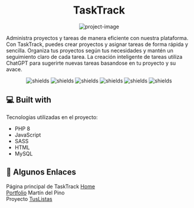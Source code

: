 <h1 align="center" id="title">TaskTrack</h1>

<p align="center"><img src="https://socialify.git.ci/dellpinos/UpTask/image?language=1&name=1&owner=1&theme=Light" alt="project-image"></p>

<p id="description">Administra proyectos y tareas de manera eficiente con nuestra plataforma. Con TaskTrack, puedes crear proyectos y asignar tareas de forma rápida y sencilla. Organiza tus proyectos según tus necesidades y mantén un seguimiento claro de cada tarea. La creación inteligente de tareas utiliza ChatGPT para sugerirte nuevas tareas basandose en tu proyecto y su avace.</p>

<div class="bandages">
<p align="center"><img src="https://img.shields.io/badge/MVC-red" alt="shields">  <img src="https://img.shields.io/badge/SweetAlert2-pink" alt="shields">  <img src="https://img.shields.io/badge/use-ChatGPT-green" alt="shields">  <img src="https://img.shields.io/badge/NGINX-black" alt="shields">  <img src="https://img.shields.io/badge/FontAwesome-green" alt="shields">  <img src="https://img.shields.io/badge/Rest_API-orange" alt="shields"></p>
</div>


  
<h2>💻 Built with</h2>

Tecnologias utilizadas en el proyecto:

*   PHP 8
*   JavaScript
*   SASS
*   HTML
*   MySQL

<h2>🔗 Algunos Enlaces</h2>
<p>Página principal de TaskTrack <a href="https://tasktrack.dellpinos.com">Home</a> <br>
<a href="https://dellpinos.com"> Portfolio</a> Martín del Pino<br>
Proyecto <a href="https://tuslistas.dellpinos.com"> TusListas</a></p>

